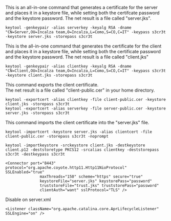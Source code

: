 This is an all-in-one command that generates a certificate for the server and places it in a keystore file, while setting both the certifcate password and the keystore password.
The net result is a file called "server.jks". 

```
keytool -genkeypair -alias serverkey -keyalg RSA -dname "CN=Server,OU=Incalza team,O=Incalza,L=Como,S=CO,C=IT" -keypass s3cr3t -keystore server.jks -storepass s3cr3t
```

This is the all-in-one command that generates the certificate for the client and places it in a keystore file, while setting both the certificate password and the keystore password.
The net result is a file called "client.jks"

```
keytool -genkeypair -alias clientkey -keyalg RSA -dname "CN=Client,OU=Incalza team,O=Incalza,L=Como,S=CO,C=IT" -keypass s3cr3t -keystore client.jks -storepass s3cr3t
```

This command exports the client certificate.  
The net result is a file called "client-public.cer" in your home directory.

```
keytool -exportcert -alias clientkey -file client-public.cer -keystore client.jks -storepass s3cr3t 
keytool -exportcert -alias serverkey -file server-public.cer -keystore server.jks -storepass s3cr3t
```

This command imports the client certificate into the "server.jks" file.

```
keytool -importcert -keystore server.jks -alias clientcert -file client-public.cer -storepass s3cr3t -noprompt
```

```
keytool -importkeystore -srckeystore client.jks -destkeystore client.p12 -deststoretype PKCS12 -srcalias clientkey -deststorepass s3cr3t -destkeypass s3cr3t
```

```
<Connector port="8443" protocol="org.apache.coyote.http11.Http11NioProtocol" SSLEnabled="true"
	           maxThreads="150" scheme="https" secure="true"
	           keystoreFile="server.jks" keystorePass="password"
	           truststoreFile="trust.jks" truststorePass="password"
	           clientAuth="want" sslProtocol="TLS" />

```

Disable on server.xml	    
```       
<Listener className="org.apache.catalina.core.AprLifecycleListener" SSLEngine="on" />
```